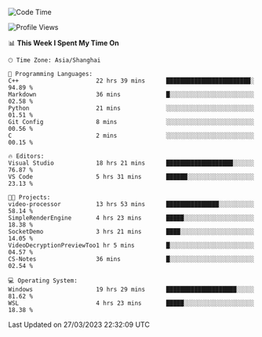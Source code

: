 <!--START_SECTION:waka-->
![Code Time](http://img.shields.io/badge/Code%20Time-807%20hrs%2013%20mins-blue)

![Profile Views](http://img.shields.io/badge/Profile%20Views-2-blue)

📊 **This Week I Spent My Time On** 

```text
🕑︎ Time Zone: Asia/Shanghai

💬 Programming Languages: 
C++                      22 hrs 39 mins      ████████████████████████░   94.89 % 
Markdown                 36 mins             █░░░░░░░░░░░░░░░░░░░░░░░░   02.58 % 
Python                   21 mins             ░░░░░░░░░░░░░░░░░░░░░░░░░   01.51 % 
Git Config               8 mins              ░░░░░░░░░░░░░░░░░░░░░░░░░   00.56 % 
C                        2 mins              ░░░░░░░░░░░░░░░░░░░░░░░░░   00.15 % 

🔥 Editors: 
Visual Studio            18 hrs 21 mins      ███████████████████░░░░░░   76.87 % 
VS Code                  5 hrs 31 mins       ██████░░░░░░░░░░░░░░░░░░░   23.13 % 

🐱‍💻 Projects: 
video-processor          13 hrs 53 mins      ███████████████░░░░░░░░░░   58.14 % 
SimpleRenderEngine       4 hrs 23 mins       █████░░░░░░░░░░░░░░░░░░░░   18.38 % 
SocketDemo               3 hrs 21 mins       ████░░░░░░░░░░░░░░░░░░░░░   14.05 % 
VideoDecryptionPreviewToo1 hr 5 mins         █░░░░░░░░░░░░░░░░░░░░░░░░   04.57 % 
CS-Notes                 36 mins             █░░░░░░░░░░░░░░░░░░░░░░░░   02.54 % 

💻 Operating System: 
Windows                  19 hrs 29 mins      ████████████████████░░░░░   81.62 % 
WSL                      4 hrs 23 mins       █████░░░░░░░░░░░░░░░░░░░░   18.38 % 
```


 Last Updated on 27/03/2023 22:32:09 UTC
<!--END_SECTION:waka-->